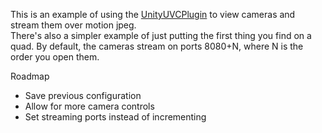 This is an example of using the [UnityUVCPlugin](https://github.com/velaboratory/UnityUVCPlugin) to view cameras and stream them over motion jpeg.  
There's also a simpler example of just putting the first thing you find on a quad.
By default, the cameras stream on ports 8080+N, where N is the order you open them.  

Roadmap
* Save previous configuration
* Allow for more camera controls
* Set streaming ports instead of incrementing
